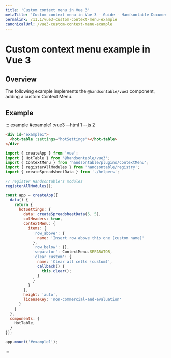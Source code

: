 ```yaml
---
title: 'Custom context menu in Vue 3'
metaTitle: 'Custom context menu in Vue 3 - Guide - Handsontable Documentation'
permalink: /11.1/vue3-custom-context-menu-example
canonicalUrl: /vue3-custom-context-menu-example
---
```


# Custom context menu example in Vue 3

## Overview

The following example implements the `@handsontable/vue3` component, adding a custom Context Menu.

## Example

::: example #example1 :vue3 --html 1 --js 2
```html
<div id="example1">
  <hot-table :settings="hotSettings"></hot-table>
</div>
```
```js
import { createApp } from 'vue';
import { HotTable } from '@handsontable/vue3';
import { ContextMenu } from 'handsontable/plugins/contextMenu';
import { registerAllModules } from 'handsontable/registry';
import { createSpreadsheetData } from './helpers';

// register Handsontable's modules
registerAllModules();

const app = createApp({
  data() {
    return {
      hotSettings: {
        data: createSpreadsheetData(5, 5),
        colHeaders: true,
        contextMenu: {
          items: {
            'row_above': {
              name: 'Insert row above this one (custom name)'
            },
            'row_below': {},
            'separator': ContextMenu.SEPARATOR,
            'clear_custom': {
              name: 'Clear all cells (custom)',
              callback() {
                this.clear();
              }
            }
          }
        },
        height: 'auto',
        licenseKey: 'non-commercial-and-evaluation'
      }
    }
  },
  components: {
    HotTable,
  }
});

app.mount('#example1');
```
:::

